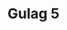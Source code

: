 ---
mission_id: gulag5
editorsChoice:
title: "Gulag 5"
authors: 
    - "Randy Caba"
date:
filename: "gulag5.zip"
description: "Your missions officer, Jan, has been captured by Imperial forces, and is being tortured within the prison outpost Gulag 5. To make matters worse, she was carrying the plans for the liberation of Rebel sympathizers. Your job is to infiltrate the facility, rescue Jan, find the plans, and then steal a shuttle to escape."
cover: "gulag5.png"
levelReplaced:	SECBASE
difficulty: yes
bm:	no
fme: no
wax: no
three_do: no
voc: no
gmd: no
vue: no
lfd: no
base: "New level from scratch" 
editors: "DFUSE"

---